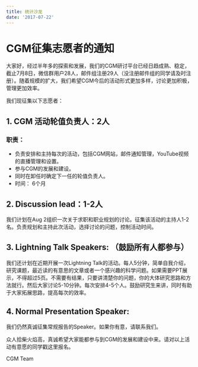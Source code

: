 ```yaml
---
title: 统计沙龙
date: '2017-07-22'
---
```


# CGM征集志愿者的通知

大家好，经过半年多的探索和发展，我们的CGM研讨平台已经日趋成熟、稳定，截止7月8日，微信群用户28人，邮件组注册29人（没注册邮件组的同学请及时注册）。随着规模的扩大，我们希望CGM今后的活动形式更加多样，讨论更加积极，管理更加效率。

我们现征集以下志愿者：
## 1. CGM 活动轮值负责人：2人

### 职责：
- 负责安排和主持每次的活动，包括CGM网站，邮件通知管理，YouTube视频的直播管理和设置。
- 参与CGM的发展和建设。
- 同时在卸任时确定下一任的轮值负责人。
- 时间： 6个月

## 2. Discussion lead：1-2人

我们计划在Aug 2组织一次关于求职和职业规划的讨论。征集该活动的主持人1-2名。负责规划和主持此次活动，选择讨论的问题，控制活动时间。

## 3. Lightning Talk Speakers: （鼓励所有人都参与）

我们还计划在近期开展一次Lightning Talk的活动。每人5分钟，简单自我介绍，研究课题，最近读的有意思的文章或者一个感兴趣的科学问题。如果需要PPT展示，不得超过5页。不需要有结果，只要讲清楚你的问题，你的大体研究思路和方法就行。然后大家讨论5-10分钟。每次安排4-5个人。鼓励研究生来讲，同时有助于大家拓展思路，提高每次的效率。

## 4. Normal Presentation Speaker: 
我们仍然真诚征集常规报告的Speaker。如果你有意，请联系我们。

众人拾柴火焰高，真诚希望大家能都参与到CGM的发展和建设中来。请对以上活动有意愿的同学戳这里报名。 

CGM Team
